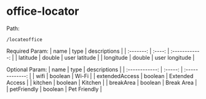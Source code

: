 # office-locator

Path:
```
/locateoffice
```

Required Param:
| name      | type   | descriptions   |
| :-------: | :----: | :------------: |
| latitude  | double | user latitude  |
| longitude | double | user longitude |

Optional Param:
| name           | type    | descriptions    |
| :------------: | :-----: | :-------------: |
| wifi           | boolean | Wi-Fi           |
| extendedAccess | boolean | Extended Access |
| kitchen        | boolean | Kitchen         |
| breakArea      | boolean | Break Area      |
| petFriendly    | boolean | Pet Friendly    |
